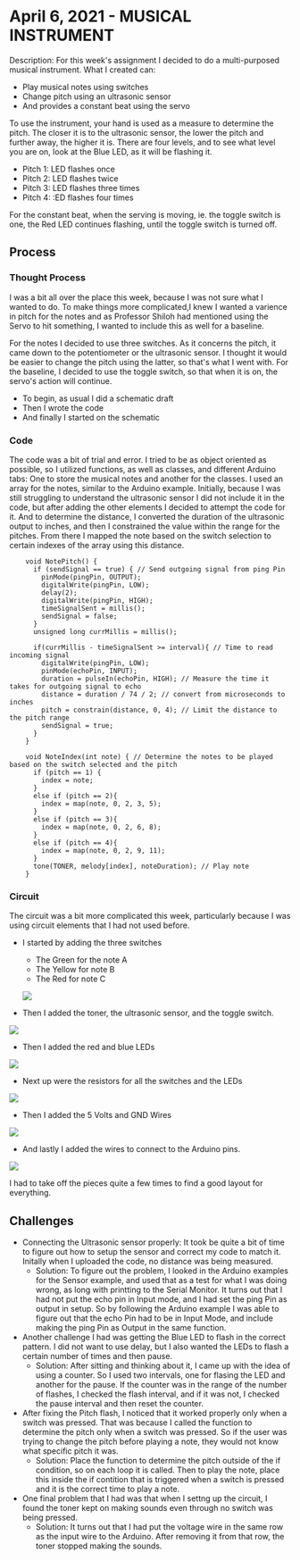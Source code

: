 # April 6, 2021 - MUSICAL INSTRUMENT

Description:
For this week's assignment I decided to do a multi-purposed musical instrument. What I created can:
 - Play musical notes using switches 
 - Change pitch using an ultrasonic sensor
 - And provides a constant beat using the servo

To use the instrument, your hand is used as a measure to determine the pitch. The closer it is to the ultrasonic sensor, the lower the pitch and further away, the higher it is. There are four levels, and to see what level you are on, look at the Blue LED, as it will be flashing it. 
 - Pitch 1: LED flashes once
 - Pitch 2: LED flashes twice
 - Pitch 3: LED flashes three times
 - Pitch 4: :ED flashes four times

For the constant beat, when the serving is moving, ie. the toggle switch is one, the Red LED continues flashing, until the toggle switch is turned off.
## Process

### Thought Process
I was a bit all over the place this week, because I was not sure what I wanted to do. To make things more complicated,I knew I wanted a varience in pitch for the 
notes and as Professor Shiloh had mentioned using the Servo to hit something, I wanted to include this as well for a baseline.

For the notes I decided to use three switches. As it concerns the pitch, it came down to the potentiometer or the ultrasonic sensor. I thought it would be easier
to change the pitch using the latter, so that's what I went with. For the baseline, I decided to use the toggle switch, so that when it is on, the servo's action
will continue. 

- To begin, as usual I did a schematic draft
- Then I wrote the code
- And finally I started on the schematic


### Code
The code was a bit of trial and error. I tried to be as object oriented as possible, so I utilized functions, as well as classes, and different Arduino tabs: One
to store the musical notes and another for the classes.
I used an array for the notes, similar to the Arduino example. Initially, because I was still struggling to understand the ultrasonic sensor I did not include it in the code, but after adding the other elements I decided to attempt the code for it. And to determine the distance, I converted the duration of the ultrasonic output to inches, and then I constrained the value within the range for the pitches. From there I mapped the note based on the switch selection to certain indexes of the array using this distance.

````
    void NotePitch() {
      if (sendSignal == true) { // Send outgoing signal from ping Pin
        pinMode(pingPin, OUTPUT);
        digitalWrite(pingPin, LOW);
        delay(2);
        digitalWrite(pingPin, HIGH);
        timeSignalSent = millis();
        sendSignal = false;
      }
      unsigned long currMillis = millis();

      if(currMillis - timeSignalSent >= interval){ // Time to read incoming signal
        digitalWrite(pingPin, LOW);
        pinMode(echoPin, INPUT);
        duration = pulseIn(echoPin, HIGH); // Measure the time it takes for outgoing signal to echo
        distance = duration / 74 / 2; // convert from microseconds to inches
        pitch = constrain(distance, 0, 4); // Limit the distance to the pitch range
        sendSignal = true;
      }
    }    
    
    void NoteIndex(int note) { // Determine the notes to be played based on the switch selected and the pitch 
      if (pitch == 1) {
        index = note;
      }
      else if (pitch == 2){
        index = map(note, 0, 2, 3, 5); 
      }
      else if (pitch == 3){
        index = map(note, 0, 2, 6, 8);
      }
      else if (pitch == 4){
        index = map(note, 0, 2, 9, 11);
      }
      tone(TONER, melody[index], noteDuration); // Play note
    }
````
### Circuit
The circuit was a bit more complicated this week, particularly because I was using circuit elements that I had not used before. 
 - I started by adding the three switches
    - The Green for the note A
    - The Yellow for note B
    - The Red for note C
   
   ![](images/switches.jpg)
   
- Then I added the toner, the ultrasonic sensor, and the toggle switch.

![](images/circuit1.jpg)

- Then I added the red and blue LEDs

![](images/circuit2.jpg)

- Next up were the resistors for all the switches and the LEDs

![](images/resistors.jpg)

- Then I added the 5 Volts and GND Wires

![](images/wires1.jpg)

- And lastly I added the wires to connect to the Arduino pins.

![](images/wires2.jpg)

I had to take off the pieces quite a few times to find a good layout for everything.


## Challenges
 - Connecting the Ultrasonic sensor properly: It took be quite a bit of time to figure out how to setup the sensor and correct my code to match it. Initally when
 I uploaded the code, no distance was being measured. 
    - Solution: To figure out the problem, I looked in the Arduino examples for the Sensor example, and used that as a test for what I was doing wrong, as long with printting to the Serial Monitor. It turns out that I had not put the echo pin in Input mode, and I had set the ping Pin as output in setup. So by following the Arduino example I was able to figure out that the echo Pin had to be in Input Mode, and include making the ping Pin as Output in the same function. 
 - Another challenge I had was getting the Blue LED to flash in the correct pattern. I did not want to use delay, but I also wanted the LEDs to flash a certain number of times and then pause.
    - Solution: After sitting and thinking about it, I came up with the idea of using a counter. So I used two intervals, one for flasing the LED and another for the pause. If the counter was in the range of the number of flashes, I checked the flash interval, and if it was not, I checked the pause interval and then reset the counter.
 - After fixing the Pitch flash, I noticed that it worked properly only when a switch was pressed. That was because I called the function to determine the pitch only when a switch was pressed. So if the user was trying to change the pitch before playing a note, they would not know what specific pitch it was. 
   - Solution: Place the function to determine the  pitch outside of the if condition, so on each loop it is called. Then to play the note, place this inside the if contition that is triggered when a switch is pressed and it is the correct time to play a note.
 - One final problem that I had was that when I settng up the circuit, I found the toner kept on making sounds even through no switch was being pressed.
   - Solution: It turns out that I had put the voltage wire in the same row as the input wire to the Arduino. After removing it from that row, the toner stopped making the sounds. 
